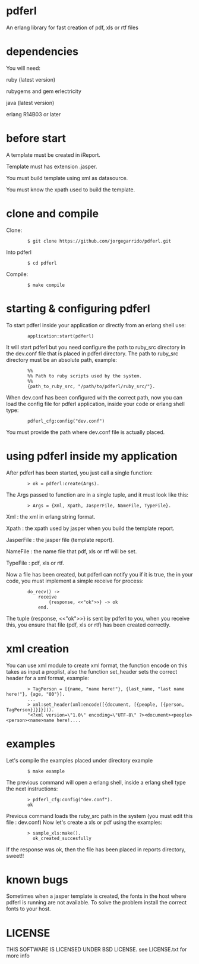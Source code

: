 pdferl
======

An erlang library for fast creation of pdf, xls or rtf files

dependencies
======

You will need:

ruby (latest version)

rubygems and gem erlectricity

java (latest version)

erlang R14B03 or later

before start
======

A template must be created in iReport. 

Template must has extension .jasper.

You must build template using xml as datasource.

You must know the xpath used to build the template.

clone and compile
======

Clone:

			$ git clone https://github.com/jorgegarrido/pdferl.git
			
Into pdferl

			$ cd pdferl
			
Compile:

			$ make compile

starting & configuring pdferl
======

To start pdferl inside your application or directly from an erlang shell use:

			application:start(pdferl)
			
It will start pdferl but you need configure the path to ruby_src directory in the dev.conf
file that is placed in pdferl directory.
The path to ruby_src directory must be an absolute path, example:

			%%
			%% Path to ruby scripts used by the system.
			%%
			{path_to_ruby_src, "/path/to/pdferl/ruby_src/"}.

When dev.conf has been configured with the correct path, now you can load the config file for
pdferl application, inside your code or erlang shell type:

			pdferl_cfg:config("dev.conf")

You must provide the path where dev.conf file is actually placed.

using pdferl inside my application
======

After pdferl has been started, you just call a single function:
	
			> ok = pdferl:create(Args).

The Args passed to function are in a single tuple, and it must look like this:

			> Args = {Xml, Xpath, JasperFile, NameFile, TypeFile}.
			
Xml : the xml in erlang string format.

Xpath : the xpath used by jasper when you build the template report.

JasperFile : the jasper file (template report).

NameFile : the name file that pdf, xls or rtf will be set.

TypeFile : pdf, xls or rtf.

Now a file has been created, but pdferl can notify you if it is true, the in your code,
you must implement a simple receive for process:

			do_recv() ->
			    receive
        			{response, <<"ok">>} -> ok
    			end.
    			
The tuple {response, <<"ok">>} is sent by pdferl to you, when you receive this, you ensure that file
(pdf, xls or rtf) has been created correctly.

xml creation
======

You can use xml module to create xml format, the function encode on this takes as input a proplist,
also the function set_header sets the  correct header for a xml format, example:

			> TagPerson = [{name, "name here!"}, {last_name, "last name here!"}, {age, "00"}].
			...
			> xml:set_header(xml:encode([{document, [{people, [{person, TagPerson}]}]}])).
			"<?xml version=\"1.0\" encoding=\"UTF-8\" ?><document><people><person><name>name here!....

examples
======

Let's compile the examples placed under directory example

			$ make example
			
The previous command will open a erlang shell, inside a erlang shell type the next instructions:

			> pdferl_cfg:config("dev.conf").
			ok
			
Previous command loads the ruby_src path in the system (you must edit this file : dev.conf)
Now let's create a xls or pdf using the examples:

			> sample_xls:make().
			  ok_created_succesfully
	
If the response was ok, then the file has been placed in reports directory, sweet!!

known bugs
======

Sometimes when a jasper template is created, the fonts in the host where pdferl is running are not available.
To solve the problem install the correct fonts to your host.

LICENSE
======

THIS SOFTWARE IS LICENSED UNDER BSD LICENSE. see LICENSE.txt for more info
